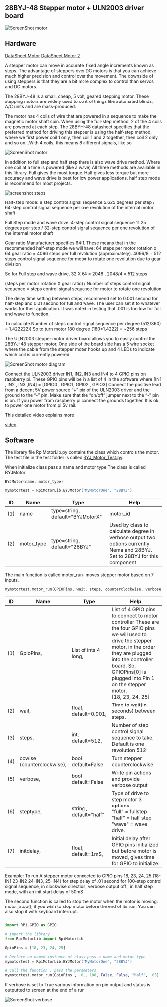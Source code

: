 28BYJ-48 Stepper motor + ULN2003 driver board
---------------------------------------

![ScreenShot motor](https://raw.githubusercontent.com/gavinlyonsrepo/RpiMotorLib/master/images/28BYJ.jpg)


Hardware
------------------------------------

[DataSheet Motor](http://robocraft.ru/files/datasheet/28BYJ-48.pdf)
[DataSheet Motor 2](https://www.bitsbox.co.uk/data/motor/Stepper.pdf)

A stepper motor can move in accurate, fixed angle increments known as steps.
The advantage of steppers over DC motors is that you can achieve much higher
precision and control over the movement. The downside of using steppers is that they are a bit more complex to
control than servos and DC motors.

The 28BYJ-48 is a small, cheap, 5 volt, geared stepping motor.
These stepping motors are widely used to control things like automated blinds,
A/C units and are mass-produced.

The motor has 4 coils of wire that are powered in a sequence to make the magnetic motor shaft spin.
When using the full-step method, 2 of the 4 coils are powered at each step.
The 28BYH-48 datasheet specifies that the preferred method for driving this stepper is using the half-step method,
where we first power coil 1 only, then coil 1 and 2 together, then coil 2 only and so on…With 4 coils,
this means 8 different signals, like so

![ScreenShot motor ](https://raw.githubusercontent.com/gavinlyonsrepo/RpiMotorLib/master/images/figure.jpg)

In addition to full step and half step there is also wave drive method.
Where one coil at a time is powered (like a wave)
All three methods are available in this library.
Full gives the most torque. Half gives less torque but more accuracy
and wave drive is best for low power applications. half step mode is recommend
for most projects.

![screenshot steps](https://raw.githubusercontent.com/gavinlyonsrepo/RpiMotorLib/master/images/figure3.jpg)

Half-step mode: 8 step control signal sequence
5.625 degrees per step / 64-step control signal sequence per one revolution of the internal motor shaft

Full Step mode and wave drive: 4-step control signal sequence 11.25 degrees per step
/ 32-step control signal sequence per one revolution of the internal motor shaft

Gear ratio	Manufacturer specifies 64:1.
These means that in the recommended half-step mode we will have:
64 steps per motor rotation x 64 gear ratio = 4096 steps per full revolution (approximately).
4096/8 =  512 steps control signal sequence for motor to rotate one revolution due to gear division

So for Full step and wave drive,
32 X 64 = 2048 , 2048/4 = 512 steps

(steps per motor rotation X gear ratio) / Number of steps control signal sequence = steps control signal sequence for motor to rotate one revolution

The delay time setting between steps, recommend set to 0.001 second for half-step and 0.01 second
for full and wave. The user can set it to whatever works for their application. It was noted in testing
that .001 is too low for full and wave to function.

To calculate Number of steps control signal sequence per degree (512/360) = 1.422222))
So to turn motor 180 degree (180*1.4222) = ~256 steps

The ULN2003 stepper motor driver board allows you to easily control the 28BYJ-48 stepper motor.
One side of the board side has a 5 wire socket where the cable from the stepper motor hooks up
and 4 LEDs to indicate which coil is currently powered.

![ScreenShot motor diagram](https://raw.githubusercontent.com/gavinlyonsrepo/RpiMotorLib/master/images/figure2.jpg)

Connect the ULN2003 driver IN1, IN2, IN3 and IN4 to 4 GPIO pins on raspberry pi.
These GPIO pins will be in a list of 4 in the software where [IN1 , IN2 , IN3 ,IN4] = [GPIO0 , GPIO1, GPIO2 , GPIO3]
Connect the positive lead from a decent 5V power source “+” pin of the ULN2003 driver and the ground to the “-” pin.
Make sure that the “on/off” jumper next to the “-” pin is on.
If you power from raspberry pi connect the grounds together.
It is ok to power one motor from pi 5v rail.

This detailed video  explains more

[video](https://www.youtube.com/watch?v=B86nqDRskVU)

Software
--------------------------------------------

The library file RpiMotorLib.py contains the class which controls
the motor. The test file in the test folder is called [BYJ_Motor_Test.py](https://github.com/gavinlyonsrepo/RpiMotorLib/blob/master/test/BYJ_Motor_Test.py).

When initialize class pass a name and motor type
The class is called BYJMotor

`BYJMotor(name, motor_type)`

```python
mymotortest = RpiMotorLib.BYJMotor("MyMotorOne", "28BYJ")
```

| ID  | Name       | Type                             | Help                                                                                                                      |
|-----|------------|----------------------------------|---------------------------------------------------------------------------------------------------------------------------|
| (1) | name       | type=string, default="BYJMotorX" | motor_id                                                                                                                  |
| (2) | motor_type | type=string, default="28BYJ"     | Used by class to calculate degree in verbose output two options currently Nema and 28BYJ. Set to 28BYJ for this component |

The main function is called motor_run- moves stepper motor based on 7 inputs.

```python
mymotortest.motor_run(GPIOPins, wait, steps, counterclockwise, verbose, steptype, initdelay)
```


| ID  | Name                       | Type                              | Help                                                                                                                                                                                                                                                                 |
|-----|----------------------------|-----------------------------------|----------------------------------------------------------------------------------------------------------------------------------------------------------------------------------------------------------------------------------------------------------------------|
| (1) | GpioPins,                  | List of ints 4 long,         | List of 4 GPIO pins to connect to motor controller These are the four GPIO pins we will used to drive the stepper motor, in the order they are plugged into the controller board. So, GPIOPins[0] is plugged into Pin 1 on the stepper motor. <br>[18, 23, 24, 25]  |
| (2) | wait,                      | float, default=0.001,        | Time to wait(in seconds) between steps.                                                                                                                                                                                                                         |
| (3) | steps,                     | int, default=512,            | Number of step control signal sequence to take. Default is one revolution 512                                                                                                                                                                                   |
| (4) | ccwise (counterclockwise), | bool default=False           | Turn stepper counterclockwise                                                                                                                                                                                                                             |
| (5) | verbose,                   | bool default=False | Write pin actions and provide verbose output                                                                                                                                                                                                             |
| (6) | steptype,                  | string , default="half"        | Type of drive to step motor 3 options <br> "full" = fullstep <br> "half" = half step <br> "wave" = wave drive.                                                                                                                          |
| (7) | initdelay,                 | float, default=1mS,          | Initial delay after GPIO pins initialized but before motor is moved, gives time for GPIO to initialize.                                                                                                                                                         |

Example: To run A stepper motor connected to GPIO pins 18, 23, 24, 25
(18-IN1 23-IN2 24-IN3, 25-IN4)
for step delay of .01 second for 100-step control signal sequence, in clockwise direction,
verbose output off , in half step mode, with an init start delay of 50mS

The second function is called to stop the motor when the motor is moving.
motor_stop(), if you wish to stop motor before the end of its run. You can also stop it with keyboard interrupt.

```python

import RPi.GPIO as GPIO

# import the library
from RpiMotorLib import RpiMotorLib

GpioPins = [18, 23, 24, 25]

# Declare an named instance of class pass a name and motor type
mymotortest = RpiMotorLib.BYJMotor("MyMotorOne", "28BYJ")

# call the function , pass the parameters
mymotortest.motor_run(GpioPins , .01, 100, False, False, "half", .05)

```

If verbose is set to True various information on pin output and status is outputted to screen at the end of a run

![ScreenShot verbose](https://raw.githubusercontent.com/gavinlyonsrepo/RpiMotorLib/master/images/screenshot/Verbose_output_run.jpg)
